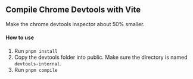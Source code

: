 ## Compile Chrome Devtools with Vite

Make the chrome devtools inspector about 50% smaller.

#### How to use
1. Run `pnpm install`
2. Copy the devtools folder into public. Make sure the directory is named `devtools-internal`.
3. Run `pnpm compile`